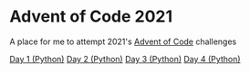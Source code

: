 # Advent of Code 2021
A place for me to attempt 2021's [Advent of Code](https://adventofcode.com/2021/) challenges

[Day 1 (Python)](/solutions/day-01/day-01.py)
[Day 2 (Python)](/solutions/day-02/day-02.py)
[Day 3 (Python)](/solutions/day-03/day-03.py)
[Day 4 (Python)](/solutions/day-04/day-04.py)
